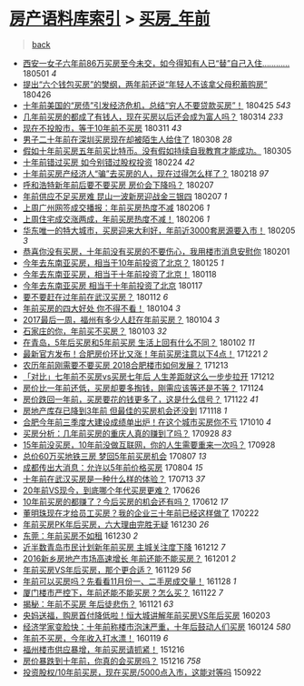 [房产语料库索引](../../README.md)  > [买房_年前](买房_年前.md)
====
> [back](../README.md)

- [西安一女子六年前86万买房至今未交，如今得知有人已“替”自己入住…………](http://jkwz.applinzi.com/ittc/7097962802256020491.html#%E8%A5%BF%E5%AE%89%E4%B8%80%E5%A5%B3%E5%AD%90%E5%85%AD%E5%B9%B4%E5%89%8D86%E4%B8%87%E4%B9%B0%E6%88%BF%E8%87%B3%E4%BB%8A%E6%9C%AA%E4%BA%A4%EF%BC%8C%E5%A6%82%E4%BB%8A%E5%BE%97%E7%9F%A5%E6%9C%89%E4%BA%BA%E5%B7%B2%E2%80%9C%E6%9B%BF%E2%80%9D%E8%87%AA%E5%B7%B1%E5%85%A5%E4%BD%8F%E2%80%A6%E2%80%A6%E2%80%A6%E2%80%A6) 180501 *4* 
- [提出“六个钱包买房”的樊纲，两年前还说“年轻人不该拿父母积蓄购房”](http://jkwz.applinzi.com/ittc/7096184543264637962.html#%E6%8F%90%E5%87%BA%E2%80%9C%E5%85%AD%E4%B8%AA%E9%92%B1%E5%8C%85%E4%B9%B0%E6%88%BF%E2%80%9D%E7%9A%84%E6%A8%8A%E7%BA%B2%EF%BC%8C%E4%B8%A4%E5%B9%B4%E5%89%8D%E8%BF%98%E8%AF%B4%E2%80%9C%E5%B9%B4%E8%BD%BB%E4%BA%BA%E4%B8%8D%E8%AF%A5%E6%8B%BF%E7%88%B6%E6%AF%8D%E7%A7%AF%E8%93%84%E8%B4%AD%E6%88%BF%E2%80%9D) 180426  
- [十年前美国的“房债”引发经济危机，总结“穷人不要贷款买房”！](http://jkwz.applinzi.com/ittc/7095860568667980806.html#%E5%8D%81%E5%B9%B4%E5%89%8D%E7%BE%8E%E5%9B%BD%E7%9A%84%E2%80%9C%E6%88%BF%E5%80%BA%E2%80%9D%E5%BC%95%E5%8F%91%E7%BB%8F%E6%B5%8E%E5%8D%B1%E6%9C%BA%EF%BC%8C%E6%80%BB%E7%BB%93%E2%80%9C%E7%A9%B7%E4%BA%BA%E4%B8%8D%E8%A6%81%E8%B4%B7%E6%AC%BE%E4%B9%B0%E6%88%BF%E2%80%9D%EF%BC%81) 180425 *543* 
- [几年前买房的都成了有钱人，现在买房以后还会成为富人吗？](http://jkwz.applinzi.com/ittc/7080321790364877841.html#%E5%87%A0%E5%B9%B4%E5%89%8D%E4%B9%B0%E6%88%BF%E7%9A%84%E9%83%BD%E6%88%90%E4%BA%86%E6%9C%89%E9%92%B1%E4%BA%BA%EF%BC%8C%E7%8E%B0%E5%9C%A8%E4%B9%B0%E6%88%BF%E4%BB%A5%E5%90%8E%E8%BF%98%E4%BC%9A%E6%88%90%E4%B8%BA%E5%AF%8C%E4%BA%BA%E5%90%97%EF%BC%9F) 180314 *233* 
- [现在不投股市，等于10年前不买房](http://jkwz.applinzi.com/ittc/7079338529845150726.html#%E7%8E%B0%E5%9C%A8%E4%B8%8D%E6%8A%95%E8%82%A1%E5%B8%82%EF%BC%8C%E7%AD%89%E4%BA%8E10%E5%B9%B4%E5%89%8D%E4%B8%8D%E4%B9%B0%E6%88%BF) 180311 *43* 
- [男子二十年前在深圳买房现在却被陌生人给住了](http://jkwz.applinzi.com/ittc/7078025601858667530.html#%E7%94%B7%E5%AD%90%E4%BA%8C%E5%8D%81%E5%B9%B4%E5%89%8D%E5%9C%A8%E6%B7%B1%E5%9C%B3%E4%B9%B0%E6%88%BF%E7%8E%B0%E5%9C%A8%E5%8D%B4%E8%A2%AB%E9%99%8C%E7%94%9F%E4%BA%BA%E7%BB%99%E4%BD%8F%E4%BA%86) 180308 *28* 
- [假如十年前买房五年前买比特币。没有假如持续自我教育才能成功。](http://jkwz.applinzi.com/ittc/7077027530400072720.html#%E5%81%87%E5%A6%82%E5%8D%81%E5%B9%B4%E5%89%8D%E4%B9%B0%E6%88%BF%E4%BA%94%E5%B9%B4%E5%89%8D%E4%B9%B0%E6%AF%94%E7%89%B9%E5%B8%81%E3%80%82%E6%B2%A1%E6%9C%89%E5%81%87%E5%A6%82%E6%8C%81%E7%BB%AD%E8%87%AA%E6%88%91%E6%95%99%E8%82%B2%E6%89%8D%E8%83%BD%E6%88%90%E5%8A%9F%E3%80%82) 180305  
- [十年前错过买房 如今别错过股权投资](http://jkwz.applinzi.com/ittc/7073593388610094087.html#%E5%8D%81%E5%B9%B4%E5%89%8D%E9%94%99%E8%BF%87%E4%B9%B0%E6%88%BF+%E5%A6%82%E4%BB%8A%E5%88%AB%E9%94%99%E8%BF%87%E8%82%A1%E6%9D%83%E6%8A%95%E8%B5%84) 180224 *42* 
- [十年前买房产经济人“骗”去买房的人，现在过得怎么样了？](http://jkwz.applinzi.com/ittc/7068764236325323793.html#%E5%8D%81%E5%B9%B4%E5%89%8D%E4%B9%B0%E6%88%BF%E4%BA%A7%E7%BB%8F%E6%B5%8E%E4%BA%BA%E2%80%9C%E9%AA%97%E2%80%9D%E5%8E%BB%E4%B9%B0%E6%88%BF%E7%9A%84%E4%BA%BA%EF%BC%8C%E7%8E%B0%E5%9C%A8%E8%BF%87%E5%BE%97%E6%80%8E%E4%B9%88%E6%A0%B7%E4%BA%86%EF%BC%9F) 180218 *97* 
- [呼和浩特新年前后要不要买房 房价会下降吗？](http://jkwz.applinzi.com/ittc/7067375177568879627.html#%E5%91%BC%E5%92%8C%E6%B5%A9%E7%89%B9%E6%96%B0%E5%B9%B4%E5%89%8D%E5%90%8E%E8%A6%81%E4%B8%8D%E8%A6%81%E4%B9%B0%E6%88%BF+%E6%88%BF%E4%BB%B7%E4%BC%9A%E4%B8%8B%E9%99%8D%E5%90%97%EF%BC%9F) 180207  
- [年前供应不足买房难 昆山一波新房迎战金三银四](http://jkwz.applinzi.com/ittc/7067233199107605521.html#%E5%B9%B4%E5%89%8D%E4%BE%9B%E5%BA%94%E4%B8%8D%E8%B6%B3%E4%B9%B0%E6%88%BF%E9%9A%BE+%E6%98%86%E5%B1%B1%E4%B8%80%E6%B3%A2%E6%96%B0%E6%88%BF%E8%BF%8E%E6%88%98%E9%87%91%E4%B8%89%E9%93%B6%E5%9B%9B) 180207 *1* 
- [上周广州网签成交播报：年前买房热度不减](http://jkwz.applinzi.com/ittc/7067080006788711440.html#%E4%B8%8A%E5%91%A8%E5%B9%BF%E5%B7%9E%E7%BD%91%E7%AD%BE%E6%88%90%E4%BA%A4%E6%92%AD%E6%8A%A5%EF%BC%9A%E5%B9%B4%E5%89%8D%E4%B9%B0%E6%88%BF%E7%83%AD%E5%BA%A6%E4%B8%8D%E5%87%8F) 180206 *1* 
- [上周住宅成交涨两成，年前买房热度不减！](http://jkwz.applinzi.com/ittc/7066877711882912785.html#%E4%B8%8A%E5%91%A8%E4%BD%8F%E5%AE%85%E6%88%90%E4%BA%A4%E6%B6%A8%E4%B8%A4%E6%88%90%EF%BC%8C%E5%B9%B4%E5%89%8D%E4%B9%B0%E6%88%BF%E7%83%AD%E5%BA%A6%E4%B8%8D%E5%87%8F%EF%BC%81) 180206 *1* 
- [华东唯一的特大城市，买房迎来大利好，年前近3000套房源要入市！](http://jkwz.applinzi.com/ittc/7066653553483842576.html#%E5%8D%8E%E4%B8%9C%E5%94%AF%E4%B8%80%E7%9A%84%E7%89%B9%E5%A4%A7%E5%9F%8E%E5%B8%82%EF%BC%8C%E4%B9%B0%E6%88%BF%E8%BF%8E%E6%9D%A5%E5%A4%A7%E5%88%A9%E5%A5%BD%EF%BC%8C%E5%B9%B4%E5%89%8D%E8%BF%913000%E5%A5%97%E6%88%BF%E6%BA%90%E8%A6%81%E5%85%A5%E5%B8%82%EF%BC%81) 180205 *3* 
- [恭喜你没有买房，十年前没有买房的不要伤心，我用楼市消息安慰你](http://jkwz.applinzi.com/ittc/7065059434139485194.html#%E6%81%AD%E5%96%9C%E4%BD%A0%E6%B2%A1%E6%9C%89%E4%B9%B0%E6%88%BF%EF%BC%8C%E5%8D%81%E5%B9%B4%E5%89%8D%E6%B2%A1%E6%9C%89%E4%B9%B0%E6%88%BF%E7%9A%84%E4%B8%8D%E8%A6%81%E4%BC%A4%E5%BF%83%EF%BC%8C%E6%88%91%E7%94%A8%E6%A5%BC%E5%B8%82%E6%B6%88%E6%81%AF%E5%AE%89%E6%85%B0%E4%BD%A0) 180201  
- [今年去东南亚买房，相当于10年前投资了北京？](http://jkwz.applinzi.com/ittc/7062639646549214224.html#%E4%BB%8A%E5%B9%B4%E5%8E%BB%E4%B8%9C%E5%8D%97%E4%BA%9A%E4%B9%B0%E6%88%BF%EF%BC%8C%E7%9B%B8%E5%BD%93%E4%BA%8E10%E5%B9%B4%E5%89%8D%E6%8A%95%E8%B5%84%E4%BA%86%E5%8C%97%E4%BA%AC%EF%BC%9F) 180125 *1* 
- [今年去东南亚买房，相当于十年前投资了北京！](http://jkwz.applinzi.com/ittc/7059869078078882833.html#%E4%BB%8A%E5%B9%B4%E5%8E%BB%E4%B8%9C%E5%8D%97%E4%BA%9A%E4%B9%B0%E6%88%BF%EF%BC%8C%E7%9B%B8%E5%BD%93%E4%BA%8E%E5%8D%81%E5%B9%B4%E5%89%8D%E6%8A%95%E8%B5%84%E4%BA%86%E5%8C%97%E4%BA%AC%EF%BC%81) 180118  
- [今年去东南亚买房 相当于十年前投资了北京](http://jkwz.applinzi.com/ittc/7059493662042358800.html#%E4%BB%8A%E5%B9%B4%E5%8E%BB%E4%B8%9C%E5%8D%97%E4%BA%9A%E4%B9%B0%E6%88%BF+%E7%9B%B8%E5%BD%93%E4%BA%8E%E5%8D%81%E5%B9%B4%E5%89%8D%E6%8A%95%E8%B5%84%E4%BA%86%E5%8C%97%E4%BA%AC) 180117  
- [要不要赶在过年前在武汉买房？](http://jkwz.applinzi.com/ittc/7057706467044361227.html#%E8%A6%81%E4%B8%8D%E8%A6%81%E8%B5%B6%E5%9C%A8%E8%BF%87%E5%B9%B4%E5%89%8D%E5%9C%A8%E6%AD%A6%E6%B1%89%E4%B9%B0%E6%88%BF%EF%BC%9F) 180112 *6* 
- [年前买房的四大好处 你不得不看！](http://jkwz.applinzi.com/ittc/7054759274851337223.html#%E5%B9%B4%E5%89%8D%E4%B9%B0%E6%88%BF%E7%9A%84%E5%9B%9B%E5%A4%A7%E5%A5%BD%E5%A4%84+%E4%BD%A0%E4%B8%8D%E5%BE%97%E4%B8%8D%E7%9C%8B%EF%BC%81) 180104 *3* 
- [2017最后一周，福州有多少人赶在年前买房？](http://jkwz.applinzi.com/ittc/7054660064491602954.html#2017%E6%9C%80%E5%90%8E%E4%B8%80%E5%91%A8%EF%BC%8C%E7%A6%8F%E5%B7%9E%E6%9C%89%E5%A4%9A%E5%B0%91%E4%BA%BA%E8%B5%B6%E5%9C%A8%E5%B9%B4%E5%89%8D%E4%B9%B0%E6%88%BF%EF%BC%9F) 180104 *3* 
- [石家庄的你，年前买不买房？](http://jkwz.applinzi.com/ittc/7054244604361049094.html#%E7%9F%B3%E5%AE%B6%E5%BA%84%E7%9A%84%E4%BD%A0%EF%BC%8C%E5%B9%B4%E5%89%8D%E4%B9%B0%E4%B8%8D%E4%B9%B0%E6%88%BF%EF%BC%9F) 180103 *32* 
- [在青岛，5年后买房和5年前买房 生活上回有什么不同？](http://jkwz.applinzi.com/ittc/7053922447290532874.html#%E5%9C%A8%E9%9D%92%E5%B2%9B%EF%BC%8C5%E5%B9%B4%E5%90%8E%E4%B9%B0%E6%88%BF%E5%92%8C5%E5%B9%B4%E5%89%8D%E4%B9%B0%E6%88%BF+%E7%94%9F%E6%B4%BB%E4%B8%8A%E5%9B%9E%E6%9C%89%E4%BB%80%E4%B9%88%E4%B8%8D%E5%90%8C%EF%BC%9F) 180102 *11* 
- [最新官方发布！合肥房价环比又涨！年前买房注意以下4点！](http://jkwz.applinzi.com/ittc/7049580783738553360.html#%E6%9C%80%E6%96%B0%E5%AE%98%E6%96%B9%E5%8F%91%E5%B8%83%EF%BC%81%E5%90%88%E8%82%A5%E6%88%BF%E4%BB%B7%E7%8E%AF%E6%AF%94%E5%8F%88%E6%B6%A8%EF%BC%81%E5%B9%B4%E5%89%8D%E4%B9%B0%E6%88%BF%E6%B3%A8%E6%84%8F%E4%BB%A5%E4%B8%8B4%E7%82%B9%EF%BC%81) 171221 *2* 
- [农历年前刚需要不要买房 2018合肥楼市如何发展？](http://jkwz.applinzi.com/ittc/7046510164142720016.html#%E5%86%9C%E5%8E%86%E5%B9%B4%E5%89%8D%E5%88%9A%E9%9C%80%E8%A6%81%E4%B8%8D%E8%A6%81%E4%B9%B0%E6%88%BF+2018%E5%90%88%E8%82%A5%E6%A5%BC%E5%B8%82%E5%A6%82%E4%BD%95%E5%8F%91%E5%B1%95%EF%BC%9F) 171213  
- [「对比」七年前不买房vs买房七年后 人生差距就这么一步步拉开](http://jkwz.applinzi.com/ittc/7043725514366256144.html#%E3%80%8C%E5%AF%B9%E6%AF%94%E3%80%8D%E4%B8%83%E5%B9%B4%E5%89%8D%E4%B8%8D%E4%B9%B0%E6%88%BFvs%E4%B9%B0%E6%88%BF%E4%B8%83%E5%B9%B4%E5%90%8E+%E4%BA%BA%E7%94%9F%E5%B7%AE%E8%B7%9D%E5%B0%B1%E8%BF%99%E4%B9%88%E4%B8%80%E6%AD%A5%E6%AD%A5%E6%8B%89%E5%BC%80) 171212  
- [房价比一年前还低，买房却要多掏钱，刚需应该等还是不等？](http://jkwz.applinzi.com/ittc/7039616664923014161.html#%E6%88%BF%E4%BB%B7%E6%AF%94%E4%B8%80%E5%B9%B4%E5%89%8D%E8%BF%98%E4%BD%8E%EF%BC%8C%E4%B9%B0%E6%88%BF%E5%8D%B4%E8%A6%81%E5%A4%9A%E6%8E%8F%E9%92%B1%EF%BC%8C%E5%88%9A%E9%9C%80%E5%BA%94%E8%AF%A5%E7%AD%89%E8%BF%98%E6%98%AF%E4%B8%8D%E7%AD%89%EF%BC%9F) 171124  
- [房价跌回一年前，买房要花的钱更多了，这是什么信号？](http://jkwz.applinzi.com/ittc/7038718720162137105.html#%E6%88%BF%E4%BB%B7%E8%B7%8C%E5%9B%9E%E4%B8%80%E5%B9%B4%E5%89%8D%EF%BC%8C%E4%B9%B0%E6%88%BF%E8%A6%81%E8%8A%B1%E7%9A%84%E9%92%B1%E6%9B%B4%E5%A4%9A%E4%BA%86%EF%BC%8C%E8%BF%99%E6%98%AF%E4%BB%80%E4%B9%88%E4%BF%A1%E5%8F%B7%EF%BC%9F) 171122 *41* 
- [房地产库存已降到3年前 但最佳的买房机会还没到](http://jkwz.applinzi.com/ittc/7037283233631306769.html#%E6%88%BF%E5%9C%B0%E4%BA%A7%E5%BA%93%E5%AD%98%E5%B7%B2%E9%99%8D%E5%88%B03%E5%B9%B4%E5%89%8D+%E4%BD%86%E6%9C%80%E4%BD%B3%E7%9A%84%E4%B9%B0%E6%88%BF%E6%9C%BA%E4%BC%9A%E8%BF%98%E6%B2%A1%E5%88%B0) 171118 *1* 
- [合肥今年前三季度大建设成绩单出炉！在这个城市买房你不亏](http://jkwz.applinzi.com/ittc/7022592425611232273.html#%E5%90%88%E8%82%A5%E4%BB%8A%E5%B9%B4%E5%89%8D%E4%B8%89%E5%AD%A3%E5%BA%A6%E5%A4%A7%E5%BB%BA%E8%AE%BE%E6%88%90%E7%BB%A9%E5%8D%95%E5%87%BA%E7%82%89%EF%BC%81%E5%9C%A8%E8%BF%99%E4%B8%AA%E5%9F%8E%E5%B8%82%E4%B9%B0%E6%88%BF%E4%BD%A0%E4%B8%8D%E4%BA%8F) 171010 *4* 
- [买房分析：几年前买房的重庆人真的赚到了吗？](http://jkwz.applinzi.com/ittc/7018373057960477713.html#%E4%B9%B0%E6%88%BF%E5%88%86%E6%9E%90%EF%BC%9A%E5%87%A0%E5%B9%B4%E5%89%8D%E4%B9%B0%E6%88%BF%E7%9A%84%E9%87%8D%E5%BA%86%E4%BA%BA%E7%9C%9F%E7%9A%84%E8%B5%9A%E5%88%B0%E4%BA%86%E5%90%97%EF%BC%9F) 170928 *83* 
- [15年前没买房，10年前没做互联网，你的人生需要重来一次吗？](http://jkwz.applinzi.com/ittc/7018280043330143248.html#15%E5%B9%B4%E5%89%8D%E6%B2%A1%E4%B9%B0%E6%88%BF%EF%BC%8C10%E5%B9%B4%E5%89%8D%E6%B2%A1%E5%81%9A%E4%BA%92%E8%81%94%E7%BD%91%EF%BC%8C%E4%BD%A0%E7%9A%84%E4%BA%BA%E7%94%9F%E9%9C%80%E8%A6%81%E9%87%8D%E6%9D%A5%E4%B8%80%E6%AC%A1%E5%90%97%EF%BC%9F) 170928  
- [总价60万买地铁三房 梦回5年前买房机会](http://jkwz.applinzi.com/ittc/6999023378126865424.html#%E6%80%BB%E4%BB%B760%E4%B8%87%E4%B9%B0%E5%9C%B0%E9%93%81%E4%B8%89%E6%88%BF+%E6%A2%A6%E5%9B%9E5%E5%B9%B4%E5%89%8D%E4%B9%B0%E6%88%BF%E6%9C%BA%E4%BC%9A) 170807 *13* 
- [成都传出大消息：允许以5年前价格买房](http://jkwz.applinzi.com/ittc/6997988146955158545.html#%E6%88%90%E9%83%BD%E4%BC%A0%E5%87%BA%E5%A4%A7%E6%B6%88%E6%81%AF%EF%BC%9A%E5%85%81%E8%AE%B8%E4%BB%A55%E5%B9%B4%E5%89%8D%E4%BB%B7%E6%A0%BC%E4%B9%B0%E6%88%BF) 170804 *15* 
- [十年前在武汉买房是一种什么样的体验？](http://jkwz.applinzi.com/ittc/6989721379992503313.html#%E5%8D%81%E5%B9%B4%E5%89%8D%E5%9C%A8%E6%AD%A6%E6%B1%89%E4%B9%B0%E6%88%BF%E6%98%AF%E4%B8%80%E7%A7%8D%E4%BB%80%E4%B9%88%E6%A0%B7%E7%9A%84%E4%BD%93%E9%AA%8C%EF%BC%9F) 170713 *37* 
- [20年前VS现今，到底哪个年代买房更难？](http://jkwz.applinzi.com/ittc/6983503425533641733.html#20%E5%B9%B4%E5%89%8DVS%E7%8E%B0%E4%BB%8A%EF%BC%8C%E5%88%B0%E5%BA%95%E5%93%AA%E4%B8%AA%E5%B9%B4%E4%BB%A3%E4%B9%B0%E6%88%BF%E6%9B%B4%E9%9A%BE%EF%BC%9F) 170626  
- [10年前买房的都赚了？今后买房的机会还有吗？](http://jkwz.applinzi.com/ittc/6978394282493740036.html#10%E5%B9%B4%E5%89%8D%E4%B9%B0%E6%88%BF%E7%9A%84%E9%83%BD%E8%B5%9A%E4%BA%86%EF%BC%9F%E4%BB%8A%E5%90%8E%E4%B9%B0%E6%88%BF%E7%9A%84%E6%9C%BA%E4%BC%9A%E8%BF%98%E6%9C%89%E5%90%97%EF%BC%9F) 170612 *17* 
- [董明珠现在才给员工买房？我的企业三十年前已经这样做了](http://jkwz.applinzi.com/ittc/6937505075034588165.html#%E8%91%A3%E6%98%8E%E7%8F%A0%E7%8E%B0%E5%9C%A8%E6%89%8D%E7%BB%99%E5%91%98%E5%B7%A5%E4%B9%B0%E6%88%BF%EF%BC%9F%E6%88%91%E7%9A%84%E4%BC%81%E4%B8%9A%E4%B8%89%E5%8D%81%E5%B9%B4%E5%89%8D%E5%B7%B2%E7%BB%8F%E8%BF%99%E6%A0%B7%E5%81%9A%E4%BA%86) 170222  
- [年前买房PK年后买房，六大理由完胜无疑](http://jkwz.applinzi.com/ittc/6917349440259359749.html#%E5%B9%B4%E5%89%8D%E4%B9%B0%E6%88%BFPK%E5%B9%B4%E5%90%8E%E4%B9%B0%E6%88%BF%EF%BC%8C%E5%85%AD%E5%A4%A7%E7%90%86%E7%94%B1%E5%AE%8C%E8%83%9C%E6%97%A0%E7%96%91) 161230 *26* 
- [东莞：年前买房不如租](http://jkwz.applinzi.com/ittc/6917346921495921669.html#%E4%B8%9C%E8%8E%9E%EF%BC%9A%E5%B9%B4%E5%89%8D%E4%B9%B0%E6%88%BF%E4%B8%8D%E5%A6%82%E7%A7%9F) 161230 *2* 
- [近半数青岛市民计划新年前买房 主城关注度下降](http://jkwz.applinzi.com/ittc/6910686457387025413.html#%E8%BF%91%E5%8D%8A%E6%95%B0%E9%9D%92%E5%B2%9B%E5%B8%82%E6%B0%91%E8%AE%A1%E5%88%92%E6%96%B0%E5%B9%B4%E5%89%8D%E4%B9%B0%E6%88%BF+%E4%B8%BB%E5%9F%8E%E5%85%B3%E6%B3%A8%E5%BA%A6%E4%B8%8B%E9%99%8D) 161212 *7* 
- [2016新乡房地产市场高速增长 年前还能不能买房？](http://jkwz.applinzi.com/ittc/6906676700565210117.html#2016%E6%96%B0%E4%B9%A1%E6%88%BF%E5%9C%B0%E4%BA%A7%E5%B8%82%E5%9C%BA%E9%AB%98%E9%80%9F%E5%A2%9E%E9%95%BF+%E5%B9%B4%E5%89%8D%E8%BF%98%E8%83%BD%E4%B8%8D%E8%83%BD%E4%B9%B0%E6%88%BF%EF%BC%9F) 161201 *2* 
- [年前买房VS年后买房，那个更合适？](http://jkwz.applinzi.com/ittc/6905857176437785605.html#%E5%B9%B4%E5%89%8D%E4%B9%B0%E6%88%BFVS%E5%B9%B4%E5%90%8E%E4%B9%B0%E6%88%BF%EF%BC%8C%E9%82%A3%E4%B8%AA%E6%9B%B4%E5%90%88%E9%80%82%EF%BC%9F) 161129 *56* 
- [年前可以买房吗？先看看11月份一、二手房成交量！](http://jkwz.applinzi.com/ittc/6905501493892744197.html#%E5%B9%B4%E5%89%8D%E5%8F%AF%E4%BB%A5%E4%B9%B0%E6%88%BF%E5%90%97%EF%BC%9F%E5%85%88%E7%9C%8B%E7%9C%8B11%E6%9C%88%E4%BB%BD%E4%B8%80%E3%80%81%E4%BA%8C%E6%89%8B%E6%88%BF%E6%88%90%E4%BA%A4%E9%87%8F%EF%BC%81) 161128 *1* 
- [厦门楼市严控下，年前还能不能买房？怎么买？](http://jkwz.applinzi.com/ittc/6903239809065026565.html#%E5%8E%A6%E9%97%A8%E6%A5%BC%E5%B8%82%E4%B8%A5%E6%8E%A7%E4%B8%8B%EF%BC%8C%E5%B9%B4%E5%89%8D%E8%BF%98%E8%83%BD%E4%B8%8D%E8%83%BD%E4%B9%B0%E6%88%BF%EF%BC%9F%E6%80%8E%E4%B9%88%E4%B9%B0%EF%BC%9F) 161122 *7* 
- [揭秘：年前不买房 年后徒悲伤？](http://jkwz.applinzi.com/ittc/6902968872239367173.html#%E6%8F%AD%E7%A7%98%EF%BC%9A%E5%B9%B4%E5%89%8D%E4%B8%8D%E4%B9%B0%E6%88%BF+%E5%B9%B4%E5%90%8E%E5%BE%92%E6%82%B2%E4%BC%A4%EF%BC%9F) 161121 *63* 
- [央妈送福，购房首付降低啦！恒大城讲解年前买房VS年后买房](http://jkwz.applinzi.com/ittc/6794631661157352452.html#%E5%A4%AE%E5%A6%88%E9%80%81%E7%A6%8F%EF%BC%8C%E8%B4%AD%E6%88%BF%E9%A6%96%E4%BB%98%E9%99%8D%E4%BD%8E%E5%95%A6%EF%BC%81%E6%81%92%E5%A4%A7%E5%9F%8E%E8%AE%B2%E8%A7%A3%E5%B9%B4%E5%89%8D%E4%B9%B0%E6%88%BFVS%E5%B9%B4%E5%90%8E%E4%B9%B0%E6%88%BF) 160203  
- [经济学家变脸快：十年前称楼市泡沫严重，十年后鼓动人们买房](http://jkwz.applinzi.com/ittc/6790672844493161476.html#%E7%BB%8F%E6%B5%8E%E5%AD%A6%E5%AE%B6%E5%8F%98%E8%84%B8%E5%BF%AB%EF%BC%9A%E5%8D%81%E5%B9%B4%E5%89%8D%E7%A7%B0%E6%A5%BC%E5%B8%82%E6%B3%A1%E6%B2%AB%E4%B8%A5%E9%87%8D%EF%BC%8C%E5%8D%81%E5%B9%B4%E5%90%8E%E9%BC%93%E5%8A%A8%E4%BA%BA%E4%BB%AC%E4%B9%B0%E6%88%BF) 160124 *580* 
- [年前不买房，今年收入打水漂！](http://jkwz.applinzi.com/ittc/6788959904161334277.html#%E5%B9%B4%E5%89%8D%E4%B8%8D%E4%B9%B0%E6%88%BF%EF%BC%8C%E4%BB%8A%E5%B9%B4%E6%94%B6%E5%85%A5%E6%89%93%E6%B0%B4%E6%BC%82%EF%BC%81) 160119 *6* 
- [福州楼市供应暴增，年前买房请抓紧！](http://jkwz.applinzi.com/ittc/6776410090441802756.html#%E7%A6%8F%E5%B7%9E%E6%A5%BC%E5%B8%82%E4%BE%9B%E5%BA%94%E6%9A%B4%E5%A2%9E%EF%BC%8C%E5%B9%B4%E5%89%8D%E4%B9%B0%E6%88%BF%E8%AF%B7%E6%8A%93%E7%B4%A7%EF%BC%81) 151216  
- [房价暴跌到十年前，你真的会买房吗？](http://jkwz.applinzi.com/ittc/6776379207508820997.html#%E6%88%BF%E4%BB%B7%E6%9A%B4%E8%B7%8C%E5%88%B0%E5%8D%81%E5%B9%B4%E5%89%8D%EF%BC%8C%E4%BD%A0%E7%9C%9F%E7%9A%84%E4%BC%9A%E4%B9%B0%E6%88%BF%E5%90%97%EF%BC%9F) 151216 *758* 
- [投资股权/10年前买房，现在买房/5000点入市，这能对等吗](http://jkwz.applinzi.com/ittc/6744795944642462724.html#%E6%8A%95%E8%B5%84%E8%82%A1%E6%9D%83%2F10%E5%B9%B4%E5%89%8D%E4%B9%B0%E6%88%BF%EF%BC%8C%E7%8E%B0%E5%9C%A8%E4%B9%B0%E6%88%BF%2F5000%E7%82%B9%E5%85%A5%E5%B8%82%EF%BC%8C%E8%BF%99%E8%83%BD%E5%AF%B9%E7%AD%89%E5%90%97) 150922  
